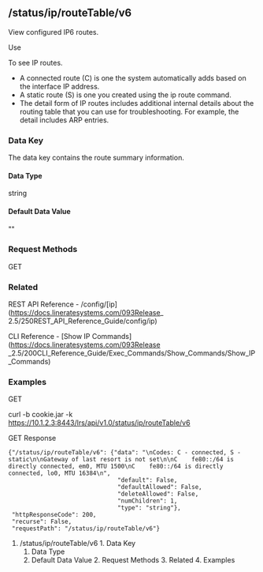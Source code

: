 ## /status/ip/routeTable/v6

View configured IP6 routes.

Use

To see IP routes.

  * A connected route (C) is one the system automatically adds based on the interface IP address.
  * A static route (S) is one you created using the ip route command.
  * The detail form of IP routes includes additional internal details about the routing table that you can use for troubleshooting. For example, the detail includes ARP entries.

### Data Key

The data key contains the route summary information.

#### Data Type

string

#### Default Data Value

""

### Request Methods

GET

### Related

REST API Reference - /config/[ip](https://docs.lineratesystems.com/093Release_
2.5/250REST_API_Reference_Guide/config/ip)

CLI Reference - [Show IP Commands](https://docs.lineratesystems.com/093Release
_2.5/200CLI_Reference_Guide/Exec_Commands/Show_Commands/Show_IP_Commands)

### Examples

GET

curl -b cookie.jar -k
https://10.1.2.3:8443/lrs/api/v1.0/status/ip/routeTable/v6

GET Response

    
    {"/status/ip/routeTable/v6": {"data": "\nCodes: C - connected, S - static\n\nGateway of last resort is not set\n\nC    fe80::/64 is directly connected, em0, MTU 1500\nC    fe80::/64 is directly connected, lo0, MTU 16384\n",
                                   "default": False,
                                   "defaultAllowed": False,
                                   "deleteAllowed": False,
                                   "numChildren": 1,
                                   "type": "string"},
     "httpResponseCode": 200,
     "recurse": False,
     "requestPath": "/status/ip/routeTable/v6"}
    

  1. /status/ip/routeTable/v6
    1. Data Key
      1. Data Type
      2. Default Data Value
    2. Request Methods
    3. Related
    4. Examples

